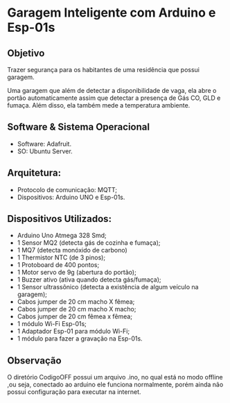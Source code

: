 
# Garagem Inteligente com Arduino e Esp-01s

## Objetivo

Trazer segurança para os habitantes de uma residência que possui garagem. 

Uma garagem que além de detectar a disponibilidade de vaga, ela abre o portão automaticamente assim que detectar a presença de Gás CO, GLD e fumaça.
Além disso, ela também mede a temperatura ambiente.




## Software & Sistema Operacional

- Software: Adafruit.
- SO: Ubuntu Server.




## Arquitetura:

- Protocolo de comunicação: MQTT;	
- Dispositivos: Arduino UNO e Esp-01s.

## Dispositivos Utilizados:

- Arduino Uno Atmega 328 Smd;
- 1 Sensor MQ2 (detecta gás de cozinha e fumaça);
- 1 MQ7 (detecta monóxido de carbono)
- 1 Thermistor NTC (de 3 pinos);
- 1 Protoboard de 400 pontos;
- 1 Motor servo de 9g (abertura do portão); 
- 1 Buzzer ativo (ativa quando detecta gás/fumaça);
- 1 Sensor ultrassônico (detecta a existência de algum veículo na garagem);
- Cabos jumper de 20 cm macho X fêmea;
- Cabos jumper de 20 cm macho X macho;
- Cabos jumper de 20 cm fêmea x fêmea;
- 1 módulo Wi-Fi Esp-01s;
- 1 Adaptador Esp-01 para módulo Wi-Fi;
- 1 módulo para fazer a gravação na Esp-01s.

## Observação

O diretório CodigoOFF possui um arquivo .ino, no qual está no modo offline ,ou seja, conectado ao arduino ele funciona normalmente, porém ainda não possui configuração para executar na internet.






    